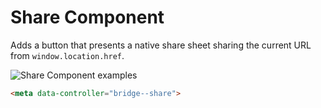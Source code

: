 # Share Component

Adds a button that presents a native share sheet sharing the current URL from `window.location.href`.

![Share Component examples](/resources/screenshots/share.png)

```html
<meta data-controller="bridge--share">
```
